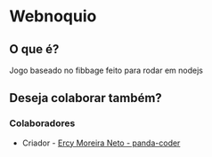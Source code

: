 # Webnoquio
## O que é?
Jogo baseado no fibbage feito para rodar em nodejs

## Deseja colaborar também?


### Colaboradores
 - Criador - [Ercy Moreira Neto - panda-coder](http://me.emws.com.br)
